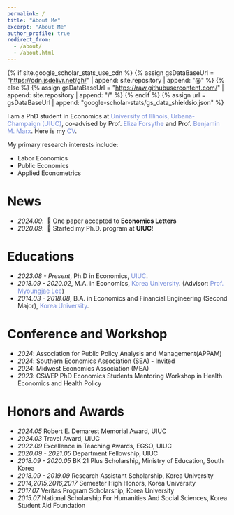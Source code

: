 ```yaml
---
permalink: /
title: "About Me"
excerpt: "About Me"
author_profile: true
redirect_from: 
  - /about/
  - /about.html
---
```


{% if site.google_scholar_stats_use_cdn %}
{% assign gsDataBaseUrl = "https://cdn.jsdelivr.net/gh/" | append: site.repository | append: "@" %}
{% else %}
{% assign gsDataBaseUrl = "https://raw.githubusercontent.com/" | append: site.repository | append: "/" %}
{% endif %}
{% assign url = gsDataBaseUrl | append: "google-scholar-stats/gs_data_shieldsio.json" %}

<span class='anchor' id='about-me'></span>

I am a PhD student in Economics at <a href="https://siebelschool.illinois.edu/" style="color: #7289da; text-decoration: none;">University of Illinois, Urbana-Champaign (UIUC)</a>, co-advised by Prof. <a href="https://elizaforsythe.web.illinois.edu" style="color: #7289da; text-decoration: none;">Eliza Forsythe</a> and Prof. <a href="https://sites.google.com/site/benjaminmmarx/" style="color: #7289da; text-decoration: none;">Benjamin M. Marx</a>. Here is my <a href="assets/ .pdf" style="color: #7289da; text-decoration:none">CV</a>.

My primary research interests include:
- Labor Economics
- Public Economics
- Applied Econometrics 



#   News
- *2024.09*: &nbsp;🎉 One paper accepted to **Economics Letters**  
- *2020.09*: &nbsp;🎉 Started my Ph.D. program at **UIUC**! 



 

#  Educations
- *2023.08 - Present*, Ph.D in Economics, <a href="https://economics.illinois.edu/" style="color: #7289da; text-decoration: none;">UIUC</a>.
- *2018.09 - 2020.02*, M.A. in Economics, <a href="https://econ2.korea.ac.kr" style="color: #7289da; text-decoration: none;">Korea University</a>. (Advisor: <a href="https://sites.google.com/site/mjleeku/" style="color: #7289da; text-decoration: none;">Prof. Myoungjae Lee</a>)
- *2014.03 - 2018.08*, B.A. in Economics and Financial Engineering (Second Major), <a href="https://econ2.korea.ac.kr" style="color: #7289da; text-decoration: none;">Korea University</a>.

#  Conference and Workshop
- *2024*: Association for Public Policy Analysis and Management(APPAM)
- *2024*: Southern Economics Association (SEA) - Invited
- *2024*: Midwest Economics Association (MEA)
- *2023*: CSWEP PhD Economics Students Mentoring Workshop in Health Economics and Health Policy



#  Honors and Awards
- *2024.05* Robert E. Demarest Memorial Award, UIUC
- *2024.03* Travel Award, UIUC
- *2022.09* Excellence in Teaching Awards, EGSO, UIUC 
- *2020.09 - 2021.05* Department Fellowship, UIUC
- *2018.09 - 2020.05* BK 21 Plus Scholarship, Ministry of Education, South Korea
- *2018.09 - 2019.09* Research Assistant Scholarship, Korea University
- *2014,2015,2016,2017* Semester High Honors, Korea University
- *2017.07* Veritas Program Scholarship, Korea University
- *2015.07* National Scholarship For Humanities And Social Sciences, Korea Student Aid Foundation

